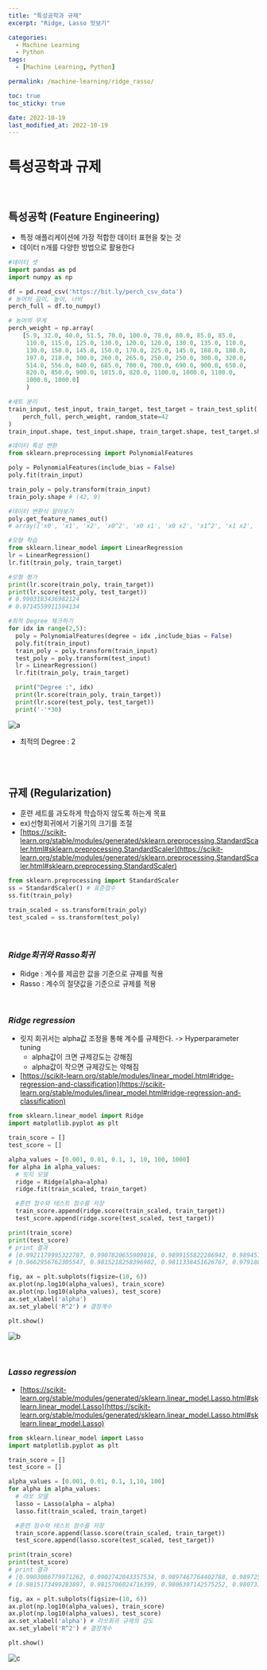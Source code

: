 ```yaml
---
title: "특성공학과 규제"
excerpt: "Ridge, Lasso 맛보기"

categories:
  - Machine Learning
  - Python
tags:
  - [Machine Learning, Python]

permalink: /machine-learning/ridge_rasso/

toc: true
toc_sticky: true

date: 2022-10-19
last_modified_at: 2022-10-19
---
```


# 특성공학과 규제

<br/>

## __특성공학 (Feature Engineering)__
- 특정 애플리케이션에 가장 적합한 데이터 표현을 찾는 것
- 데이터 n개를 다양한 방법으로 활용한다

```python
#데이터 셋
import pandas as pd
import numpy as np

df = pd.read_csv('https://bit.ly/perch_csv_data')
# 농어의 길이, 높이, 너비
perch_full = df.to_numpy()

# 농어의 무게
perch_weight = np.array(
    [5.9, 32.0, 40.0, 51.5, 70.0, 100.0, 78.0, 80.0, 85.0, 85.0, 
     110.0, 115.0, 125.0, 130.0, 120.0, 120.0, 130.0, 135.0, 110.0, 
     130.0, 150.0, 145.0, 150.0, 170.0, 225.0, 145.0, 188.0, 180.0, 
     197.0, 218.0, 300.0, 260.0, 265.0, 250.0, 250.0, 300.0, 320.0, 
     514.0, 556.0, 840.0, 685.0, 700.0, 700.0, 690.0, 900.0, 650.0, 
     820.0, 850.0, 900.0, 1015.0, 820.0, 1100.0, 1000.0, 1100.0, 
     1000.0, 1000.0]
     )

#세트 분리
train_input, test_input, train_target, test_target = train_test_split(
    perch_full, perch_weight, random_state=42
)
train_input.shape, test_input.shape, train_target.shape, test_target.shape # ((42, 3), (14, 3), (42,), (14,))

#데이터 특성 변환
from sklearn.preprocessing import PolynomialFeatures

poly = PolynomialFeatures(include_bias = False)
poly.fit(train_input)

train_poly = poly.transform(train_input)
train_poly.shape # (42, 9)

#데이터 변환식 알아보기
poly.get_feature_names_out()
# array(['x0', 'x1', 'x2', 'x0^2', 'x0 x1', 'x0 x2', 'x1^2', 'x1 x2', 'x2^2'], dtype=object)

#모형 학습
from sklearn.linear_model import LinearRegression
lr = LinearRegression()
lr.fit(train_poly, train_target)

#모형 평가
print(lr.score(train_poly, train_target))
print(lr.score(test_poly, test_target))
# 0.9903183436982124
# 0.9714559911594134

#최적 Degree 체크하기
for idx in range(2,5):
  poly = PolynomialFeatures(degree = idx ,include_bias = False)
  poly.fit(train_input)
  train_poly = poly.transform(train_input)
  test_poly = poly.transform(test_input)
  lr = LinearRegression()
  lr.fit(train_poly, train_target)

  print("Degree :", idx)
  print(lr.score(train_poly, train_target))
  print(lr.score(test_poly, test_target))
  print('-'*30)
```
![a](/assets/images/posts_img/machine-learning-3/degree.png)
- 최적의 Degree : 2

<br/><br/>

## __규제 (Regularization)__
- 훈련 세트를 과도하게 학습하지 않도록 하는게 목표
- ex)선형회귀에서 기울기의 크기를 조절
- [https://scikit-learn.org/stable/modules/generated/sklearn.preprocessing.StandardScaler.html#sklearn.preprocessing.StandardScaler](https://scikit-learn.org/stable/modules/generated/sklearn.preprocessing.StandardScaler.html#sklearn.preprocessing.StandardScaler)

```python
from sklearn.preprocessing import StandardScaler
ss = StandardScaler() # 표준점수
ss.fit(train_poly)

train_scaled = ss.transform(train_poly)
test_scaled = ss.transform(test_poly)
```

<br/>

### _Ridge회귀와 Rasso회귀_
- Ridge : 계수를 제곱한 값을 기준으로 규제를 적용
- Rasso : 계수의 절댓값을 기준으로 규제를 적용

<br/>

### _Ridge regression_
- 릿지 회귀서는 alpha값 조정을 통해 계수를 규제한다. -> Hyperparameter tuning
  + alpha값이 크면 규제강도는 강해짐
  + alpha값이 작으면 규제강도는 약해짐
- [https://scikit-learn.org/stable/modules/linear_model.html#ridge-regression-and-classification](https://scikit-learn.org/stable/modules/linear_model.html#ridge-regression-and-classification)

```python
from sklearn.linear_model import Ridge
import matplotlib.pyplot as plt

train_score = []
test_score = []

alpha_values = [0.001, 0.01, 0.1, 1, 10, 100, 1000]
for alpha in alpha_values:
  # 릿지 모델
  ridge = Ridge(alpha=alpha)
  ridge.fit(train_scaled, train_target)

  #훈련 점수와 테스트 점수를 저장
  train_score.append(ridge.score(train_scaled, train_target))
  test_score.append(ridge.score(test_scaled, test_target))

print(train_score)
print(test_score)
# print 결과
# [0.9921179995322787, 0.9907820655909816, 0.9899155822286942, 0.9894514463415389, 0.9890477554300571, 0.9841899617371359, 0.8166954153856678]
# [0.9662956762305547, 0.9815218258396902, 0.9811338451626767, 0.9791864810411214, 0.9773974391100971, 0.9782834538876887, 0.8301276068074791]

fig, ax = plt.subplots(figsize=(10, 6))
ax.plot(np.log10(alpha_values), train_score)
ax.plot(np.log10(alpha_values), test_score)
ax.set_xlabel('alpha')
ax.set_ylabel('R^2') # 결정계수

plt.show()
```
![b](/assets/images/posts_img/machine-learning-3/Ridge.png)

<br/>

### _Lasso regression_

- [https://scikit-learn.org/stable/modules/generated/sklearn.linear_model.Lasso.html#sklearn.linear_model.Lasso](https://scikit-learn.org/stable/modules/generated/sklearn.linear_model.Lasso.html#sklearn.linear_model.Lasso)

```python
from sklearn.linear_model import Lasso
import matplotlib.pyplot as plt

train_score = []
test_score = []

alpha_values = [0.001, 0.01, 0.1, 1,10, 100]
for alpha in alpha_values:
  # 라쏘 모델
  lasso = Lasso(alpha = alpha)
  lasso.fit(train_scaled, train_target)

  #훈련 점수와 테스트 점수를 저장
  train_score.append(lasso.score(train_scaled, train_target))
  test_score.append(lasso.score(test_scaled, test_target))

print(train_score)
print(test_score)
# print 결과
# [0.9903086779971262, 0.9902742043357534, 0.9897467764402788, 0.9897257133527957, 0.9887592776354638, 0.9078632215395902]
# [0.9815173499283897, 0.9815706024716399, 0.9806397142575252, 0.9807312585547884, 0.9827993522166355, 0.9089070271410746]

fig, ax = plt.subplots(figsize=(10, 6))
ax.plot(np.log10(alpha_values), train_score)
ax.plot(np.log10(alpha_values), test_score)
ax.set_xlabel('alpha') # 라쏘회귀 규제의 강도
ax.set_ylabel('R^2') # 결정계수

plt.show()
```
![c](/assets/images/posts_img/machine-learning-3/Lasso.png)

